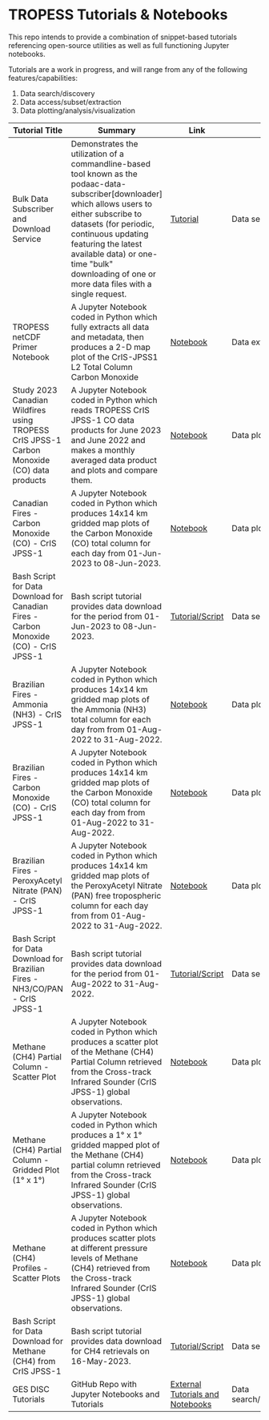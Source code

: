 # TROPESS Tutorials & Notebooks

This repo intends to provide a combination of snippet-based tutorials referencing open-source utilities as well as full functioning Jupyter notebooks. 

Tutorials are a work in progress, and will range from any of the following features/capabilities:
1. Data search/discovery
2. Data access/subset/extraction
3. Data plotting/analysis/visualization

| Tutorial Title    | Summary        | Link        | Features/Capabilities |
|-------------------|----------------|-------------|-----------------------|
| Bulk Data Subscriber and Download Service | Demonstrates the utilization of a commandline-based tool known as the podaac-data-subscriber[downloader] which allows users to either subscribe to datasets (for periodic, continuous updating featuring the latest available data) or one-time "bulk" downloading of one or more data files with a single request. | [Tutorial](https://github.com/NASA-TROPESS/tutorials_notebooks/blob/main/data_subscriber_downloader.md) | Data search/access/extraction |
| TROPESS netCDF Primer Notebook | A Jupyter Notebook coded in Python which fully extracts all data and metadata, then produces a 2-D map plot of the CrIS-JPSS1 L2 Total Column Carbon Monoxide | [Notebook](https://github.com/NASA-TROPESS/tutorials_notebooks/blob/main/tropess_primer.ipynb) | Data extraction/plotting/visualization |
| Study 2023 Canadian Wildfires using TROPESS CrIS JPSS-1 Carbon Monoxide (CO) data products | A Jupyter Notebook coded in Python which reads TROPESS CrIS JPSS-1 CO data products for June 2023 and June 2022 and makes a monthly averaged data product and plots and compare them. | [Notebook](https://github.com/NASA-TROPESS/tutorials_notebooks/blob/main/study-2023-canadian-wildfire-effect.ipynb) | Data plotting/analysis/visualization |
| Canadian Fires - Carbon Monoxide (CO) - CrIS JPSS-1 | A Jupyter Notebook coded in Python which produces 14x14 km gridded map plots of the Carbon Monoxide (CO) total column for each day from 01-Jun-2023 to 08-Jun-2023. | [Notebook](https://swiftsoftwaregroup.github.io/tropess-notes/canadian-fires-gridded-plot-carbon-monoxide-column/) | Data plotting/analysis/visualization |
| Bash Script for Data Download for Canadian Fires - Carbon Monoxide (CO) - CrIS JPSS-1 | Bash script tutorial provides data download for the period from 01-Jun-2023 to 08-Jun-2023. | [Tutorial/Script](https://swiftsoftwaregroup.github.io/tropess-notes/canadian-fires-download-data/) | Data search/access/extraction |
| Brazilian Fires - Ammonia (NH3) - CrIS JPSS-1 | A Jupyter Notebook coded in Python which produces 14x14 km gridded map plots of the Ammonia (NH3) total column for each day from from 01-Aug-2022 to 31-Aug-2022. | [Notebook](https://swiftsoftwaregroup.github.io/tropess-notes/brazilian-fires-gridded-plot-ammonia-column/) | Data plotting/analysis/visualization |
| Brazilian Fires - Carbon Monoxide (CO) - CrIS JPSS-1 | A Jupyter Notebook coded in Python which produces 14x14 km gridded map plots of the Carbon Monoxide (CO) total column for each day from from 01-Aug-2022 to 31-Aug-2022. | [Notebook](https://swiftsoftwaregroup.github.io/tropess-notes/brazilian-fires-gridded-plot-carbon-monoxide-column/) | Data plotting/analysis/visualization |
| Brazilian Fires - PeroxyAcetyl Nitrate (PAN) - CrIS JPSS-1 | A Jupyter Notebook coded in Python which produces 14x14 km gridded map plots of the PeroxyAcetyl Nitrate (PAN) free tropospheric column for each day from from 01-Aug-2022 to 31-Aug-2022. | [Notebook](https://swiftsoftwaregroup.github.io/tropess-notes/brazilian-fires-gridded-plot-peroxyacetyl-nitrate-column/) | Data plotting/analysis/visualization |
| Bash Script for Data Download for Brazilian Fires - NH3/CO/PAN - CrIS JPSS-1 | Bash script tutorial provides data download for the period from 01-Aug-2022 to 31-Aug-2022. | [Tutorial/Script](https://swiftsoftwaregroup.github.io/tropess-notes/brazilian-fires-download-data/) | Data search/access/extraction |
| Methane (CH4) Partial Column - Scatter Plot | A Jupyter Notebook coded in Python which produces a scatter plot of the Methane (CH4) Partial Column retrieved from the Cross-track Infrared Sounder (CrIS JPSS-1) global observations. | [Notebook](https://swiftsoftwaregroup.github.io/tropess-notes/quick-start-scatter-plot-methane-column/) | Data plotting/analysis/visualization |
| Methane (CH4) Partial Column - Gridded Plot (1° x 1°) | A Jupyter Notebook coded in Python which produces a 1° x 1° gridded mapped plot of the Methane (CH4) partial column retrieved from the Cross-track Infrared Sounder (CrIS JPSS-1) global observations. | [Notebook](https://swiftsoftwaregroup.github.io/tropess-notes/quick-start-gridded-plot-methane-column/) | Data plotting/analysis/visualization |
| Methane (CH4) Profiles - Scatter Plots | A Jupyter Notebook coded in Python which produces scatter plots at different pressure levels of Methane (CH4) retrieved from the Cross-track Infrared Sounder (CrIS JPSS-1) global observations. | [Notebook](https://swiftsoftwaregroup.github.io/tropess-notes/quick-start-scatter-plot-methane-profile/) | Data plotting/analysis/visualization |
| Bash Script for Data Download for Methane (CH4) from CrIS JPSS-1 | Bash script tutorial provides data download for CH4 retrievals on 16-May-2023. | [Tutorial/Script](https://swiftsoftwaregroup.github.io/tropess-notes/quick-start-download-data/) | Data search/access/extraction |
| GES DISC Tutorials | GitHub Repo with Jupyter Notebooks and Tutorials | [External Tutorials and Notebooks](https://github.com/nasa/gesdisc-tutorials) | Data search/discovery/access/subset/extraction/plotting/analysis/visualization |
